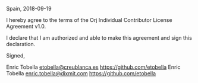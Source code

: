 Spain, 2018-09-19

I hereby agree to the terms of the Orj Individual Contributor License
Agreement v1.0.

I declare that I am authorized and able to make this agreement and sign this
declaration.

Signed,

Enric Tobella etobella@creublanca.es https://github.com/etobella
Enric Tobella enric.tobella@dixmit.com https://github.com/etobella
